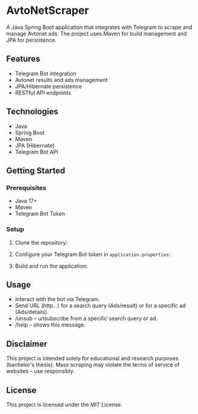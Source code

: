 # AvtoNetScraper

A Java Spring Boot application that integrates with Telegram to scrape and manage Avtonet ads. The project uses Maven for build management and JPA for persistence.

## Features

- Telegram Bot integration
- Avtonet results and ads management
- JPA/Hibernate persistence
- RESTful API endpoints

## Technologies

- Java
- Spring Boot
- Maven
- JPA (Hibernate)
- Telegram Bot API

## Getting Started

### Prerequisites

- Java 17+
- Maven
- Telegram Bot Token

### Setup

1. Clone the repository:

2. Configure your Telegram Bot token in `application.properties`:

3. Build and run the application:

## Usage

- Interact with the bot via Telegram.
- Send URL (http...)  for a search query (Ads/result) or for a specific ad (Ads/details).
- /unsub <url> – unsubscribe from a specific search query or ad.
 - /help – shows this message.

## Disclaimer

This project is intended solely for educational and research purposes (bachelor's thesis).
Mass scraping may violate the terms of service of websites – use responsibly.

## License

This project is licensed under the MIT License.
